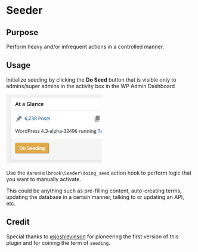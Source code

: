 # Seeder

## Purpose
Perform heavy and/or infrequent actions in a controlled manner.

## Usage
Initialize seeding by clicking the **Do Seed** button that is visible only to admins/super admins in the activity box in the WP Admin Dashboard

![button for easy initialization!](/screenshots/do-seeding-button.png?raw=true "button for easy seeding")

Use the `AaronHolbrook\Seeder\doing_seed` action hook to perform logic that you want to manually activate.

This could be anything such as pre-filling content, auto-creating terms, updating the database in a certain manner, talking to or updating an API, etc.

## Credit
Special thanks to [@joshlevinson](https://github.com/joshlevinson) for pioneering the first version of this plugin and for coining the term of `seeding`.
